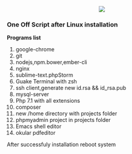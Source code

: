 <p align="center"><img src="https://s27.postimg.org/4uv9crivn/Screen_Shot_2014-04-24_at_12.30.13.png"></p>

<h3><b>One Off Script after Linux installation</b></h3>
<b>Programs list</b>

<ol>
	<li>google-chrome</li>
	<li>git</li>
	<li>nodejs,npm.bower,ember-cli</li>
	<li>nginx</li>
	<li>sublime-text.phpStorm</li>
	<li>Guake Terminal with zsh</li>
	<li>ssh client,generate new id.rsa && id_rsa.pub</li>
	<li>mysql-server</li>
	<li>Php 7.1 with all extensions</li>
	<li>composer</li>
	<li>new /home directory with projects folder</li>
	<li>phpmyadmin project in projects folder</li>
	<li>Emacs shell editor</li>
	<li>okular pdfeditor</li>
</ol>

<p>After successfuly installation reboot system</p>